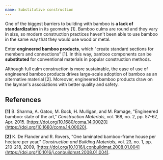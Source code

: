 ```yaml
---
name: Substitutive construction
---
```


One of the biggest barriers to building with bamboo is **a lack of standardization** in its geometry [1]. Bamboo culms are round and they vary in size, so modern construction practices haven't been able to use bamboo in the same way that they would use wood or metal.

Enter **engineered bamboo products**, which "create standard sections for members and connections" [1]. In this way, bamboo components can be **substituted** for conventional materials in popular construction methods.

Although full culm construction is more sustainable, the ease of use of engineered bamboo products drives large-scale adoption of bamboo as an alternative material [2]. Moreover, engineered bamboo products draw on the layman's associations with better quality and safety.

## References

**[1]** B. Sharma, A. Gatoo, M. Bock, H. Mulligan, and M. Ramage, "Engineered bamboo: state of the art," _Construction Materials_, vol. 168, no. 2, pp. 57-67, Apr. 2015. [https://doi.org/10.1680/coma.14.00020](https://doi.org/10.1680/coma.14.00020).

**[2]** K. De Flander and R. Rovers, "One laminated bamboo-frame house per hectare per year," _Construction and Building Materials_, vol. 23, no. 1, pp. 210-218, 2009, [https://doi.org/10.1016/j.conbuildmat.2008.01.004](https://doi.org/10.1016/j.conbuildmat.2008.01.004).
